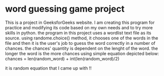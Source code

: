 # word guessing game project

This is a project in GeeksforGeeks website. I am creating this program for practice and modifying its code based on my own needs and to try more skills in python. the program in this project uses a wordlist text file as its source. using randome.choice() method, it chooses one of the words in the file and then it is the user's job to guess the word correctly in a number of chances. the chances' quantity is dependent on the lenght of the word. the longer the word is the more chances using simple equation depicted below:
chances = len(random_word) + int(len(random_word)/2)

it is random equation that I came up with !!
